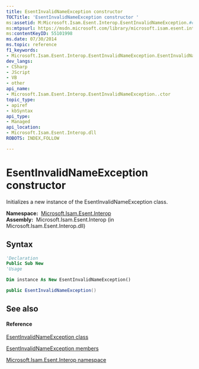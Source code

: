 ```yaml
---
title: EsentInvalidNameException constructor 
TOCTitle: 'EsentInvalidNameException constructor '
ms:assetid: M:Microsoft.Isam.Esent.Interop.EsentInvalidNameException.#ctor
ms:mtpsurl: https://msdn.microsoft.com/library/microsoft.isam.esent.interop.esentinvalidnameexception.esentinvalidnameexception(v=EXCHG.10)
ms:contentKeyID: 55101998
ms.date: 07/30/2014
ms.topic: reference
f1_keywords:
- Microsoft.Isam.Esent.Interop.EsentInvalidNameException.EsentInvalidNameException
dev_langs:
- CSharp
- JScript
- VB
- other
api_name: 
- Microsoft.Isam.Esent.Interop.EsentInvalidNameException..ctor
topic_type: 
- apiref
- kbSyntax
api_type: 
- Managed
api_location: 
- Microsoft.Isam.Esent.Interop.dll
ROBOTS: INDEX,FOLLOW

---
```


# EsentInvalidNameException constructor

Initializes a new instance of the EsentInvalidNameException class.

**Namespace:**  [Microsoft.Isam.Esent.Interop](hh596136\(v=exchg.10\).md)  
**Assembly:**  Microsoft.Isam.Esent.Interop (in Microsoft.Isam.Esent.Interop.dll)

## Syntax

``` vb
'Declaration
Public Sub New
'Usage

Dim instance As New EsentInvalidNameException()
```

``` csharp
public EsentInvalidNameException()
```

## See also

#### Reference

[EsentInvalidNameException class](dn319541\(v=exchg.10\).md)

[EsentInvalidNameException members](dn319561\(v=exchg.10\).md)

[Microsoft.Isam.Esent.Interop namespace](hh596136\(v=exchg.10\).md)


